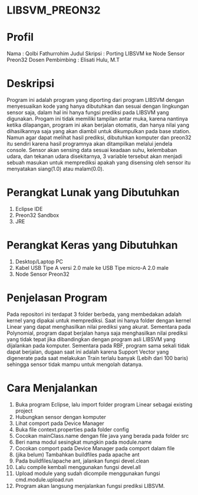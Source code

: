 # LIBSVM_PREON32
# Profil
Nama : Qolbi Fathurrohim
Judul Skripsi : Porting LIBSVM ke Node Sensor Preon32
Dosen Pembimbing : Elisati Hulu, M.T
# Deskripsi
Program ini adalah program yang diporting dari program LIBSVM dengan menyesuaikan kode yang hanya dibutuhkan dan sesuai dengan lingkungan sensor saja,
dalam hal ini hanya fungsi prediksi pada LIBSVM yang digunakan. Progam ini tidak memiliki tampilan antar muka, karena nantinya ketika dilapangan,
program ini akan berjalan otomatis, dan hanya nilai yang dihasilkannya saja yang akan diambil untuk dikumpulkan pada base station. 
Namun agar dapat melihat hasil prediksi, dibutuhkan komputer dan preon32 itu sendiri karena hasil programnya akan ditampilkan melalui jendela console.
Sensor akan sensing data sesuai keadaan suhu, kelembaban udara, dan tekanan udara disekitarnya, 3 variable tersebut akan menjadi sebuah masukan untuk memprediksi apakah yang disensing oleh sensor itu menyatakan siang(1.0) atau malam(0.0).
# Perangkat Lunak yang Dibutuhkan
1. Eclipse IDE
2. Preon32 Sandbox
3. JRE
# Perangkat Keras yang Dibutuhkan
1. Desktop/Laptop PC
2. Kabel USB Tipe A versi 2.0 male ke USB Tipe micro-A 2.0 male
3. Node Sensor Preon32
# Penjelasan Program
Pada repositori ini terdapat 3 folder berbeda, yang membedakan adalah kernel yang dipakai untuk memprediksi.
Saat ini hanya folder dengan kernel Linear yang dapat menghasilkan nilai prediksi yang akurat.
Sementara pada Polynomial, program dapat berjalan hanya saja menghasilkan nilai prediksi yang tidak tepat jika dibandingkan dengan program asli LIBSVM yang dijalankan pada komputer.
Sementara pada RBF, program sama sekali tidak dapat berjalan, dugaan saat ini adalah karena Support Vector yang digenerate pada saat melakukan Train terlalu banyak (Lebih dari 100 baris) sehingga sensor tidak mampu untuk mengolah datanya.
# Cara Menjalankan
1. Buka program Eclipse, lalu import folder program Linear sebagai existing project
2. Hubungkan sensor dengan komputer
3. Lihat comport pada Device Manager
4. Buka file context.properties pada folder config
5. Cocokan mainClass.name dengan file java yang berada pada folder src
6. Beri nama modul sesingkat mungkin pada module.name
7. Cocokan comport pada Device Manager pada comport dalam file
8. (jika belum) Tambahkan buildfiles pada apache ant
9. Pada buildfiles/apache ant, jalankan fungsi devel.clean
10. Lalu compile kembali menggunakan fungsi devel.all
11. Upload module yang sudah dicompile menggunakan fungsi cmd.module.upload.run
12. Program akan langsung menjalankan fungsi prediksi LIBSVM.
